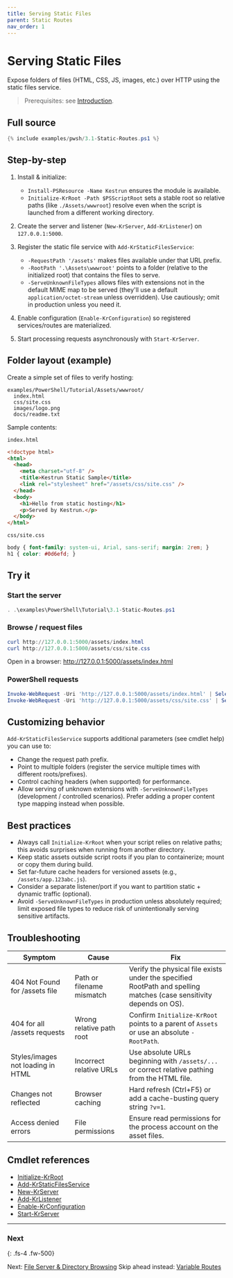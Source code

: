 ```yaml
---
title: Serving Static Files
parent: Static Routes
nav_order: 1
---
```


# Serving Static Files

Expose folders of files (HTML, CSS, JS, images, etc.) over HTTP using the static files service.

> Prerequisites: see [Introduction][Introduction].

## Full source

```powershell
{% include examples/pwsh/3.1-Static-Routes.ps1 %}
```

## Step-by-step

1. Install & initialize:
   - `Install-PSResource -Name Kestrun` ensures the module is available.
   - `Initialize-KrRoot -Path $PSScriptRoot` sets a stable root so relative paths (like `./Assets/wwwroot`)
     resolve even when the script is launched from a different working directory.
2. Create the server and listener (`New-KrServer`, `Add-KrListener`) on `127.0.0.1:5000`.
3. Register the static file service with `Add-KrStaticFilesService`:

   - `-RequestPath '/assets'` makes files available under that URL prefix.
   - `-RootPath '.\Assets\wwwroot'` points to a folder (relative to the initialized root) that contains the
     files to serve.
   - `-ServeUnknownFileTypes` allows files with extensions not in the default MIME map to be served (they'll
     use a default `application/octet-stream` unless overridden). Use cautiously; omit in production unless
     you need it.

4. Enable configuration (`Enable-KrConfiguration`) so registered services/routes are materialized.
5. Start processing requests asynchronously with `Start-KrServer`.

## Folder layout (example)

Create a simple set of files to verify hosting:

```text
examples/PowerShell/Tutorial/Assets/wwwroot/
  index.html
  css/site.css
  images/logo.png
  docs/readme.txt
```

Sample contents:

`index.html`

```html
<!doctype html>
<html>
  <head>
    <meta charset="utf-8" />
    <title>Kestrun Static Sample</title>
    <link rel="stylesheet" href="/assets/css/site.css" />
  </head>
  <body>
    <h1>Hello from static hosting</h1>
    <p>Served by Kestrun.</p>
  </body>
</html>
```

`css/site.css`

```css
body { font-family: system-ui, Arial, sans-serif; margin: 2rem; }
h1 { color: #0d6efd; }
```

## Try it

### Start the server

```powershell
. .\examples\PowerShell\Tutorial\3.1-Static-Routes.ps1
```

### Browse / request files

```powershell
curl http://127.0.0.1:5000/assets/index.html
curl http://127.0.0.1:5000/assets/css/site.css
```

Open in a browser: <http://127.0.0.1:5000/assets/index.html>

### PowerShell requests

```powershell
Invoke-WebRequest -Uri 'http://127.0.0.1:5000/assets/index.html' | Select-Object -ExpandProperty Content
Invoke-WebRequest -Uri 'http://127.0.0.1:5000/assets/css/site.css' | Select-Object -ExpandProperty Content
```

## Customizing behavior

`Add-KrStaticFilesService` supports additional parameters (see cmdlet help) you can use to:

- Change the request path prefix.
- Point to multiple folders (register the service multiple times with different roots/prefixes).
- Control caching headers (when supported) for performance.
- Allow serving of unknown extensions with `-ServeUnknownFileTypes` (development / controlled scenarios).
  Prefer adding a proper content type mapping instead when possible.

## Best practices

- Always call `Initialize-KrRoot` when your script relies on relative paths; this avoids surprises when running from another directory.
- Keep static assets outside script roots if you plan to containerize; mount or copy them during build.
- Set far-future cache headers for versioned assets (e.g., `/assets/app.123abc.js`).
- Consider a separate listener/port if you want to partition static + dynamic traffic (optional).
- Avoid `-ServeUnknownFileTypes` in production unless absolutely required; limit exposed file types to reduce
  risk of unintentionally serving sensitive artifacts.

## Troubleshooting

| Symptom                           | Cause                     | Fix                                                                                                                 |
|-----------------------------------|---------------------------|---------------------------------------------------------------------------------------------------------------------|
| 404 Not Found for /assets file    | Path or filename mismatch | Verify the physical file exists under the specified RootPath and spelling matches (case sensitivity depends on OS). |
| 404 for all /assets requests      | Wrong relative path root  | Confirm `Initialize-KrRoot` points to a parent of `Assets` or use an absolute `-RootPath`.                          |
| Styles/images not loading in HTML | Incorrect relative URLs   | Use absolute URLs beginning with `/assets/...` or correct relative pathing from the HTML file.                      |
| Changes not reflected             | Browser caching           | Hard refresh (Ctrl+F5) or add a cache-busting query string `?v=1`.                                                  |
| Access denied errors              | File permissions          | Ensure read permissions for the process account on the asset files.                                                 |

## Cmdlet references

- [Initialize-KrRoot][Initialize-KrRoot]
- [Add-KrStaticFilesService][Add-KrStaticFilesService]
- [New-KrServer][New-KrServer]
- [Add-KrListener][Add-KrListener]
- [Enable-KrConfiguration][Enable-KrConfiguration]
- [Start-KrServer][Start-KrServer]

---

### Next

{: .fs-4 .fw-500}

Next: [File Server & Directory Browsing](./2.File-Server)
Skip ahead instead: [Variable Routes](../4.variable/index)

[Initialize-KrRoot]: /pwsh/cmdlets/Initialize-KrRoot
[Add-KrStaticFilesService]: /pwsh/cmdlets/Add-KrStaticFilesService
[New-KrServer]: /pwsh/cmdlets/New-KrServer
[Add-KrListener]: /pwsh/cmdlets/Add-KrListener
[Enable-KrConfiguration]: /pwsh/cmdlets/Enable-KrConfiguration
[Start-KrServer]: /pwsh/cmdlets/Start-KrServer
[Introduction]: ../1.introduction/index#prerequisites
